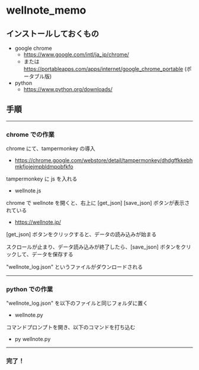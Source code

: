 
# wellnote_memo

## インストールしておくもの
- google chrome
    - https://www.google.com/intl/ja_jp/chrome/
    - または https://portableapps.com/apps/internet/google_chrome_portable (ポータブル版)
- python
    - https://www.python.org/downloads/


## 手順

---
### chrome での作業
chrome にて、tampermonkey の導入
- https://chrome.google.com/webstore/detail/tampermonkey/dhdgffkkebhmkfjojejmpbldmpobfkfo

tampermonkey に js を入れる
- wellnote.js

chrome で wellnote を開くと、右上に [get_json] [save_json] ボタンが表示されている
- https://wellnote.jp/

[get_json] ボタンをクリックすると、データの読み込みが始まる

スクロールが止まり、データ読み込みが終了したら、[save_json] ボタンをクリックして、データを保存する

"wellnote_log.json" というファイルがダウンロードされる


---
### python での作業
"wellnote_log.json" を以下のファイルと同じフォルダに置く
- wellnote.py

コマンドプロンプトを開き、以下のコマンドを打ち込む
- py wellnote.py


---
### 完了！

